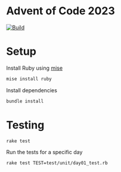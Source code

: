 # Advent of Code 2023

[![Build](https://github.com/Jaxwood/aoc2023/actions/workflows/ci.yaml/badge.svg?branch=main)](https://github.com/Jaxwood/aoc2023/actions/workflows/ci.yaml)

# Setup

Install Ruby using [mise](https://github.com/jdx/mise)

```sh
mise install ruby
```
Install dependencies

```sh
bundle install
```

# Testing

```sh
rake test
```

Run the tests for a specific day

```sh
rake test TEST=test/unit/day01_test.rb
```
